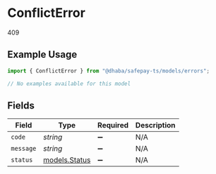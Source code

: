 # ConflictError

409

## Example Usage

```typescript
import { ConflictError } from "@dhaba/safepay-ts/models/errors";

// No examples available for this model
```

## Fields

| Field                                   | Type                                    | Required                                | Description                             |
| --------------------------------------- | --------------------------------------- | --------------------------------------- | --------------------------------------- |
| `code`                                  | *string*                                | :heavy_minus_sign:                      | N/A                                     |
| `message`                               | *string*                                | :heavy_minus_sign:                      | N/A                                     |
| `status`                                | [models.Status](../../models/status.md) | :heavy_minus_sign:                      | N/A                                     |